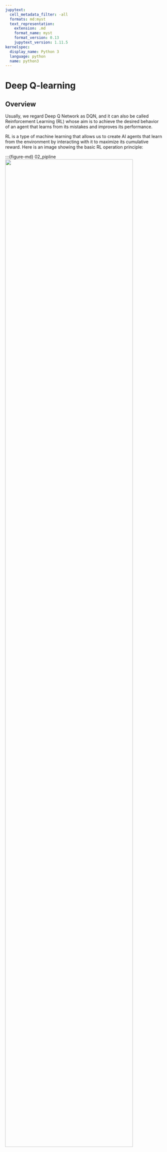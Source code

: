 ```yaml
---
jupytext:
  cell_metadata_filter: -all
  formats: md:myst
  text_representation:
    extension: .md
    format_name: myst
    format_version: 0.13
    jupytext_version: 1.11.5
kernelspec:
  display_name: Python 3
  language: python
  name: python3
---
```


# Deep Q-learning

## Overview

Usually, we regard Deep Q Network as DQN, and it can also be called Reinforcement Learning (RL) whose aim is to achieve the desired behavior of an agent that learns from its mistakes and improves its performance. 

RL is a type of machine learning that allows us to create AI agents that learn from the environment by interacting with it to maximize its cumulative reward. Here is an image showing the basic RL operation principle:

:::{figure-md} 02_pipline
<img src="../../images/deep-learning/DQN/02_pipline.png" width="90%" class="bg-white mb-1">

Pipline of DQN
:::

From this image, we can see that at each step $k$, the agent picks an action $u_k$, receives an observation $y_k$ and receives a reward $r_k$, and the environment receives an action $u_k$, emits an observation $y_{k+1}$ and emits a reward $r_{k+1}$. Later, the time increments k ← k + 1. A one step time delay is assumed between executing the action and receiving the observation as well as reward. We assume that the resulting time interval $∆t = t_k − t_{k+1}$ is constant.

```{note}
Key characteristics of RL:
- No supervisor.
- Data-driven.
- Discrete time steps.
- Sequential data stream (not independent and identically distributed data).
- Agent actions affect subsequent data (sequential decision making).
```

##  Basic terminology

### Reward

A reward is a scalar random variable $R_k$ with realizations $r_k$:

- Often it is considered a real-number $r_k \in \mathbb{R}$ or an integer $r_k \in \mathbb{Z}$.
- The reward function (interpreter) may be naturally given or is a design degree of freedom (i.e., can be manipulated).
- It fully indicates how well an RL agent is doing at step $k$.
- The agent’s task is to maximize its reward over time.

```{note}
If we want the machine to flip a pancake:
- Pos. reward: catching the 180◦ rotated pancake
- Neg. reward: droping the pancake on the floor
```

Rewards can have many different flavors and are highly dependent on the given problem:

- Actions may have short and/or long term consequences.
- The reward for a certain action may be delayed.
- Examples: Stock trading, strategic board games,...
- Rewards can be positive and negative real values.
- Certain situations (e.g. car hits wall) might lead to a negative reward.
- Exogenous impacts might introduce stochastic reward components.
- Example: A wind gust pushes the helicopter into a tree.

Besides, the RL agent’s learning process is heavily linked with the reward distribution over time. Designing expedient rewards functions is therefore crucially important for successfully applying RL. And often there is no predefined way on how to design the “best reward function”.

### Task-dependent return definitions

#### Episodic tasks

Episodic tasks can naturally break into subsequences (finite horizon), for examples: most games, maze,... And the return becomes a finite sum: $g_k = r_{k+1} + r_{k+2} + ... + r_{N}$. Episodes end at their terminal step $k = N$.

#### Continuing tasks

Continuing tasks lack a natural end (infinite horizon), for example: process control task, and the return should be discounted to prevent infinite numbers: $g_k = r_{k+1} + \gamma r_{k+2} + \gamma^2 r_{k+3} + ... = \sum_{i=1}^{\infty} \gamma^{i} r_{k+i+1}$. Here, $\gamma ∈ {\mathbb{R}|0 ≤ \gamma ≤ 1}$ is the discount rate.

```{note}
From numeric viewpoint:
If $\gamma$ = 1 and $r_k$ > 0 for $k → \infty $, $g_k$ gets infinite.
If $\gamma$ < 1 and $r_k$ is bounded for $k → \infty$, $g_k$ is bounded.

From strategic viewpoint:
If $\gamma$ ≈ 1: agent is farsighted.
If $\gamma$ ≈ 0: agent is shortsighted (only interested in immediate reward).
```

### State

#### Environment state

Random variable $X_k^{e}$ with realizations $x_k^{e}$:

- Internal status representation of the environment, e.g.physical states (car velocity or motor current), game states (current chess board situation). financial states (stock market status).
- Fully, limited or not at all visible by the agent:sometimes even ’foggy’ or uncertain, but in general: $Y_k = f(X_k)$ as the measurable outputs of the environment.
- Continuous or discrete quantity.

#### Agent state

Random variable $X_k^{a}$ with realizations $x_k^{a}$:

- Internal status representation of the agent.
- In general: $x_k^{a} \neq x_k^{e}$, e.g., due to measurement noise or an additional agent’s memory.
- Agent’s condensed information relevant for next action.
- Dependent on internal knowledge / policy representation of the agent.
- Continuous or discrete quantity.

### Action

An action is the agent’s degree of freedom in order to maximize its reward. The major distinctions are: 
- Finite action set (FAS): $u_k ∈ {u_{k,1},u_{k,2}, ...} ∈ \mathbb{R}_m$.
- Continuous action set (CAS): Infinite number of actions: $u_k ∈ \mathbb{R}_m$.
- Deterministic $u_k$ or random Uk variable.
- Often state-dependent and potentially constrained: $u_k ∈ U(x_k) ⊆ \mathbb{R}_m$.

```{note}
Evaluating the state and action spaces (e.g., finite vs. continuous) of a new RL problem should be always the first steps in order to choose appropriate solution algorithms.
```

### Policy

A policy $\pi$ is the agent’s internal strategy on picking actions.
- Deterministic policies: maps state and action directly: $u_k = \pi (x_k)$. 
- Stochastic policies: maps a probability of the action given a state: $\pi(U_k|X_k) = \mathbb{P} [Uk|Xk]$ .
- RL is all about changing $\pi$ over time in order to maximize the expected return.

#### Example

Here is a deterministic policy example: find optimal gains ${K_p, K_i, K_d}$ given the reward $r_k = −e^2_k$
- Agent’s behavior is explicitly determined by ${K_p, K_i, K_d}$.
- Reference value is part of the environment state: $x_k =[y_k y^∗_k]^T$.
- Control output is the agent’s action: $u_k = \pi(x_k|K_p, K_i, K_d)$.

:::{figure-md} 03_policy_example
<img src="../../images/deep-learning/DQN/03_policy_example.png" width="90%" class="bg-white mb-1">

Classical PID control loop with scalar quantities
:::

### Value functions

The state-value function is the expected return being in state $x_k$ following a policy $\pi:v_{\pi}(x_k)$.

Assuming an MDP problem structure the state-value function is $v_{\pi}(x_k) = \mathbb{E}_{\pi} [G_k | X_k = x_k] = \mathbb{E}_{\pi}[\sum_{i=0}^{\infty} \gamma^i R_{k+i+1} | x_k]$.

The action-value function is the expected return being in state $x_k$ taken an action $u_k$ and, thereafter, following a policy $\pi: q_{\pi}(x_k,u_k)$.

Assuming an MDP problem structure the action-value function is $q_{\pi}(x_k, u_k) = \mathbb{E}_{\pi} [G_k | X_k=x_k, U_k=u_k] = \mathbb{E}_{\pi} [\sum_{i=0}^{\infty} \gamma^i R_{k+i+1} | x_k,u_k]$.

A key task in RL is to estimate $v_{\pi}(x_k)$ and $q_{\pi}(x_k,u_k)$ based on sampled data.

### Model

A model predicts what will happen inside an environment.

That could be a state model $\mathcal{P}$: $\mathcal{P} = \mathbb{P}[X_{k+1}=x_{k+1}|X_k=x_k, U_k=u_k]$. Or a reward model $\mathcal{R}$: $\mathcal{R} = \mathbb{P}[R_{k+1}=r_{k+1}|X_k=x_k, U_k=u_k]$. In general, those models could be stochastic (as denoted above) but in some problems relax to a deterministic form. Using data in order to fit a model is a learning problem of its own and often called system identification.

### Exploration and exploitation

In RL the environment is initially unknown. How to act optimal?
- Exploration: find out more about the environment.
- Exploitation: maximize current reward using limited information. 

```{note}
Trade-off problem: what’s the best split between both strategies? 
```

## Main algorithms

In this section, we will take maze as an example. The problem statement is:

- Reward: $r_k = −1$.
- At goal: episode termination.
- Actions: $u_k \in {N, E, S, W}$.
- State: agent’s location.
- Deterministic problem (no stochastic influences).

:::{figure-md} 04_maze
<img src="../../images/deep-learning/DQN/04_maze.png" width="90%" class="bg-white mb-1">

Maze setup statement
:::

### RL-solution by policy

:::{figure-md} 05_maze_policy
<img src="../../images/deep-learning/DQN/05_maze_policy.png" width="90%" class="bg-white mb-1">

Maze solved by policy
:::

Key characteristics:
- For any state there is a direct action command.
- The policy is explicitly available.

### RL-solution by value function

:::{figure-md} 06_maze_valuefunc
<img src="../../images/deep-learning/DQN/06_maze_valuefunc.png" width="90%" class="bg-white mb-1">

Maze solved by value function
:::

Key characteristics:
- The agent evaluates neighboring maze positions by their value.
- The policy is only implicitly available.

### RL-solution by model evaluation

:::{figure-md} 07_maze_modeleval
<img src="../../images/deep-learning/DQN/07_maze_modeleval.png" width="90%" class="bg-white mb-1">

Maze solved by model evaluation
:::

Key characteristics:
- Agent uses internal model of the environment.
- The model is only an estimate (inaccurate, incomplete).
- The agent interacts with the model before.

### RL agent taxonomy

:::{figure-md} 07_taxonomy
<img src="../../images/deep-learning/DQN/07_taxonomy.png" width="90%" class="bg-white mb-1">

Main categories of reinforcement learning algorithms
:::

## Code

This is an example of DQN discrete model.

```{code-cell}
import tensorflow as tf
import random as r
import numpy as np
import matplotlib.pyplot as plt
```

```{code-cell}
class Maze:
    def __init__(self, maze_type):
        # Use the maze types from maze_collection.py
        [self.maze,
         [self.startX, self.startY],
         [self.goalX, self.goalY]] = maze_type
        self.x = self.startX
        self.y = self.startY

        self.won = False

        self.win = None
        self.squares = None

    def reset(self):
        self.x = self.startX
        self.y = self.startY

        self.won = False
        if self.win is not None:
            self.display()

    def display_commandline(self):
        to_print = ""
        for y_pos, y in enumerate(self.maze):
            for x_pos, x in enumerate(y):
                if self.x == x_pos and self.y == y_pos:
                    to_print += " O "
                elif self.goalX == x_pos and self.goalY == y_pos:
                    to_print += " X "
                elif x == 0:
                    to_print += "   "
                elif x == 1:
                    to_print += " # "
            to_print += "\n"
        print(to_print)

    # def initialise_graphics(self):
    #     self.win = g.GraphWin("Maze", 200 + (50 * len(self.maze[0])), 200 + (50 * len(self.maze)))
    #     self.squares = []
    #     for i in range(len(self.maze)):
    #         self.squares.append([])
    #         for j in range(len(self.maze[i])):
    #             self.squares[i].append(
    #                 g.Rectangle(g.Point(100 + (j * 50), 100 + (i * 50)), g.Point(150 + (j * 50), 150 + (i * 50))))
    #             self.squares[i][j].draw(self.win)
    #     self.display()

    def display(self):
        for y_pos, y in enumerate(self.maze):
            for x_pos, x in enumerate(y):
                if self.x == x_pos and self.y == y_pos:
                    self.squares[y_pos][x_pos].setFill("orangered")
                elif self.goalX == x_pos and self.goalY == y_pos:
                    self.squares[y_pos][x_pos].setFill("green")
                elif x == 0:
                    self.squares[y_pos][x_pos].setFill("white")
                elif x == 1:
                    self.squares[y_pos][x_pos].setFill("black")

    def check_win_condition(self):
        if self.x == self.goalX and self.y == self.goalY:
            self.won = True

    def move_up(self):
        if self.y - 1 >= 0 and self.maze[self.y - 1][self.x] != 1:
            self.y -= 1
        self.check_win_condition()

    def move_down(self):
        if self.y + 1 < len(self.maze) and self.maze[self.y + 1][self.x] != 1:
            self.y += 1
        self.check_win_condition()

    def move_left(self):
        if self.x - 1 >= 0 and self.maze[self.y][self.x - 1] != 1:
            self.x -= 1
        self.check_win_condition()

    def move_right(self):
        if self.x + 1 < len(self.maze[0]) and self.maze[self.y][self.x + 1] != 1:
            self.x += 1
        self.check_win_condition()

    def distance_up(self):
        for i in range(self.y, -1, -1):
            if i - 1 < 0 or self.maze[i - 1][self.x] == 1:
                return self.y - i

    def distance_down(self):
        for i in range(self.y, len(self.maze), 1):
            if i + 1 >= len(self.maze) or self.maze[i + 1][self.x] == 1:
                return i - self.y

    def distance_left(self):
        for i in range(self.x, -1, -1):
            if i - 1 < 0 or self.maze[self.y][i - 1] == 1:
                return self.x - i

    def distance_right(self):
        for i in range(self.x, len(self.maze[0]), 1):
            if i + 1 >= len(self.maze) or self.maze[self.y][i + 1] == 1:
                return i - self.x

    def normal_x(self):
        return self.x / (len(self.maze[0]) - 1)

    def normal_y(self):
        return self.y / (len(self.maze) - 1)

    def normal_goal_x(self):
        return self.goalX / (len(self.maze[0]) - 1)

    def normal_goal_y(self):
        return self.goalY / (len(self.maze) - 1)

T_maze = [
    [  # Layout
        [0, 0, 0],
        [1, 0, 1],
        [1, 0, 1]
    ],
    [1, 2],  # Start coordinates
    [0, 0]   # Goal coordinates
]

def main(output_file_name):
    # housekeeping
    m = Maze(T_maze)
    learning_rate = 0.0001
    num_memory_units = 4
    graphical = True
    file_output = True

    if file_output is True:
        # output to file (this is set to overwrite!)
        file = open(output_file_name + ".txt", "w")
        file.write("Iter\tWon?\tSteps\tAll steps\n")

    # weight update operation
    # ph_delta_weights_list = [tf.placeholder(tf.float32, w.get_shape()) for w in weights_list]
    # ph_delta_weights_list = [w.get_shape() for w in weights_list]
    # update_weights = [tf.compat.v1.assign(weights_list[i], weights_list[i] + ph_delta_weights_list[i])
    #                   for i in range(len(weights_list))]

    # training setup
    maxSteps = 20
    iteration = 0
    maxIterations = 10000

    steps_taken = np.zeros(maxIterations)

    # Plot display -----------------------------------------------------------------------------------------------------
    if graphical is True:
        spread = 50

        plt.ion()
        fig = plt.figure("Maze solver")
        ax = fig.add_subplot(111)
        ax.axis([0, maxIterations/spread + 1, 0, maxSteps + 1])
        plt.ylabel("Steps taken")
        plt.xlabel("Iterations ({})".format(spread))
        ax.plot([0], [0])
        ax.grid()

        iterations = []
        duration_history = []

    # Looping through iterations
    while iteration < maxIterations:
        # Current step
        step = 0

        # # All outputs and dp_dthetas for this iteration
        # probabilities = np.zeros(maxSteps)
        # dp_dthetas = list()
        #
        # memory = np.zeros(num_memory_units)
        #
        # movements = ""

        while m.won is False and step < maxSteps:
            # All outputs and dp_dthetas for this iteration
            probabilities = np.zeros(maxSteps)
            dp_dthetas = list()

            memory = np.zeros(num_memory_units)

            movements = ""

            # Defining neural network input
            input_values = np.array([m.normal_x(), m.normal_y()])
            input_values = np.append(input_values, memory)

            # Running input through the neural network
            # [output, dp0dtheta, dp1dtheta, dp2dtheta, dp3dtheta, output_memory] =\
            #     sess.run([y, dprobability0_dweights, dprobability1_dweights, dprobability2_dweights,
            #               dprobability3_dweights, memory_units],
            #              feed_dict={x: [input_values]})

            with tf.GradientTape(persistent=True) as tape:
                x = tf.cast(input_values, tf.float32)

                W1 = tf.Variable(tf.random.truncated_normal([2+num_memory_units, 6]))
                b1 = tf.Variable(tf.random.truncated_normal([1, 6]))
                W2 = tf.Variable(tf.random.truncated_normal([6, 6]))
                b2 = tf.Variable(tf.random.truncated_normal([1, 6]))
                W3 = tf.Variable(tf.random.truncated_normal([6, 4+num_memory_units]))
                b3 = tf.Variable(tf.random.truncated_normal([1, 4+num_memory_units]))

                h1 = tf.sigmoid(tf.matmul([x], W1) + b1)
                h2 = tf.sigmoid(tf.matmul(h1, W2) + b2)

                output_final_layer_before_activation_function = tf.matmul(h2, W3) + b3
                left_output = output_final_layer_before_activation_function[:, 0:4]
                right_output = output_final_layer_before_activation_function[:, 4:]
                y = tf.nn.softmax(left_output)
                memory_units = tf.sigmoid(right_output)

                weights_list = [W1, b1, W2, b2, W3, b3]
            dprobability0_dweights = tape.gradient(y[:, 0], weights_list)
            # print(dprobability0_dweights)
            # print("gradient")
            dprobability1_dweights = tape.gradient(y[:, 1], weights_list)
            dprobability2_dweights = tape.gradient(y[:, 2], weights_list)
            dprobability3_dweights = tape.gradient(y[:, 3], weights_list)

            ph_delta_weights_list = [w.get_shape() for w in weights_list]
            # update_weights = [tf.compat.v1.assign(weights_list[i], weights_list[i] + ph_delta_weights_list[i])
            #           for i in range(len(weights_list))]

            [output, dp0dtheta, dp1dtheta, dp2dtheta, dp3dtheta, output_memory] =\
                [y, dprobability0_dweights, dprobability1_dweights, dprobability2_dweights,
                          dprobability3_dweights, memory_units]


            # Random value between 0 and 1, inclusive on both sides
            result = r.uniform(0, 1)

            if result <= output[0][0]:
                # Up
                m.move_up()
                probabilities[step] = output[0][0]
                dp_dthetas.append(dp0dtheta)
                print(dp0dtheta)
                print("=========================================")
                movements += "U"
            elif result <= output[0][0] + output[0][1]:
                # Right
                m.move_right()
                probabilities[step] = output[0][1]
                dp_dthetas.append(dp1dtheta)
                movements += "R"
            elif result <= output[0][0] + output[0][1] + output[0][2]:
                # Down
                m.move_down()
                probabilities[step] = output[0][2]
                dp_dthetas.append(dp2dtheta)
                movements += "D"
            elif result <= output[0][0] + output[0][1] + output[0][2] + output[0][3]:
                # Left
                m.move_left()
                probabilities[step] = output[0][3]
                dp_dthetas.append(dp3dtheta)
                movements += "L"

            memory = output_memory[0]
            step += 1

        print("Iteration #{:05d}\tWon: {}\tSteps taken: {:04d}\tSteps: {}".format(iteration, m.won,
                                                                                  step, movements))
        if file_output is True:
            file.write("{:05d}\t{}\t{:04d}\t{}\n".format(iteration, m.won, step, movements))

        # Assigning a reward
        reward = maxSteps - (2 * step)  # linear reward function
        #reward = maxSteps - pow(step, 2)  # power reward function

        # Applying weight change for every step taken, based on the reward given at the end
        for i in range(step):
            # print(dp_dthetas[0][0])
            # print('===================================')
            # print((1 / probabilities[i]) * reward)
            deltaTheta = [(learning_rate * (1 / probabilities[i]) * reward) * dp_dthetas[i][j]
                          for j in range(len(weights_list))]

            # sess.run(update_weights, feed_dict=dict(zip(ph_delta_weights_list, deltaTheta)))
            update_weights = [tf.compat.v1.assign(weights_list[i], weights_list[i] + ph_delta_weights_list[i])
                      for i in range(len(dict(zip(ph_delta_weights_list, deltaTheta))))]

        steps_taken[iteration] = step
        if graphical is True and iteration % spread == 0:
            steps_mean = np.mean(steps_taken[iteration-spread:iteration+1])
            iterations = iterations+[iteration/spread]
            duration_history = duration_history+[steps_mean]
            del ax.lines[0]
            ax.plot(iterations, duration_history, 'b-', label='Traj1')
            plt.draw()
            plt.pause(0.001)

        m.reset()

        iteration += 1
    if file_output is True:
        file.close()
    if graphical is True:
        if file_output is True:
            plt.savefig(output_file_name + ".png")
        else:
            plt.show()
        #input("Press [enter] to continue.")
        plt.close()
```

```{code-cell}
if __name__ == "__main__":
    import os
    for run in range(11, 25):
        number = "{:05d}".format(run)
        os.mkdir("T_fixed-memory-linear_reward_" + number)
        main("T_fixed-memory-linear_reward_" + number)
```

## Your turn! 🚀

 TBD.

## Self study

You can refer to this website for further study:

- [Introduction to Reinforcement Learning](https://pylessons.com/CartPole-reinforcement-learning)

## Acknowledgments

Thanks to [Paderborn University - LEA](https://github.com/upb-lea) for creating the open-source course [reinforcement_learning_course_materials](https://github.com/upb-lea/reinforcement_learning_course_materials) and [Gergely Pacsuta](https://github.com/pacsuta) for creating the open-source project [tf-nn-maze-solver](https://github.com/pacsuta/tf-nn-maze-solver). They inspire the majority of the content in this chapter.

---

```{bibliography}
:filter: docname in docnames
```
